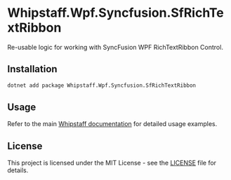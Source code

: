 # Whipstaff.Wpf.Syncfusion.SfRichTextRibbon

Re-usable logic for working with SyncFusion WPF RichTextRibbon Control.

## Installation

```bash
dotnet add package Whipstaff.Wpf.Syncfusion.SfRichTextRibbon
```

## Usage

Refer to the main [Whipstaff documentation](https://github.com/dpvreony/whipstaff) for detailed usage examples.

## License

This project is licensed under the MIT License - see the [LICENSE](https://github.com/dpvreony/whipstaff/blob/main/LICENSE) file for details.
